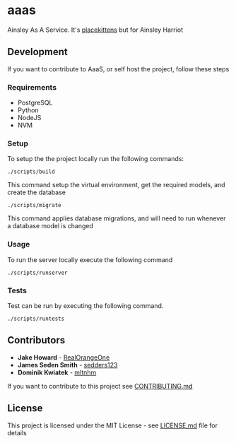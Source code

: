 # aaas
Ainsley As A Service. It's [placekittens](https://placekiteens.com) but for Ainsley Harriot

## Development
If you want to contribute to AaaS, or self host the project, follow these steps
### Requirements
- PostgreSQL
- Python
- NodeJS
- NVM

### Setup
To setup the the project locally run the following commands:

    ./scripts/build

This command setup the virtual environment, get the required models, and create the database

    ./scripts/migrate

This command applies database migrations, and will need to run whenever a database model is changed

### Usage
To run the server locally execute the following command

    ./scripts/runserver

### Tests
Test can be run by executing the following command.

    ./scripts/runtests

## Contributors
 - **Jake Howard** - [RealOrangeOne](https://github.com/RealOrangeOne)
 - **James Seden Smith** - [sedders123](https://github.com/sedders123)
 - **Dominik Kwiatek** - [mltnhm](https://github.com/mltnhm)

If you want to contribute to this project see [CONTRIBUTING.md](CONTRIBUTING.md)
## License

This project is licensed under the MIT License - see [LICENSE.md](LICENSE.md) file for details
